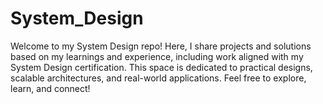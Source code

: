 # System_Design
Welcome to my System Design repo! Here, I share projects and solutions based on my learnings and experience, including work aligned with my System Design certification. This space is dedicated to practical designs, scalable architectures, and real-world applications. Feel free to explore, learn, and connect!
